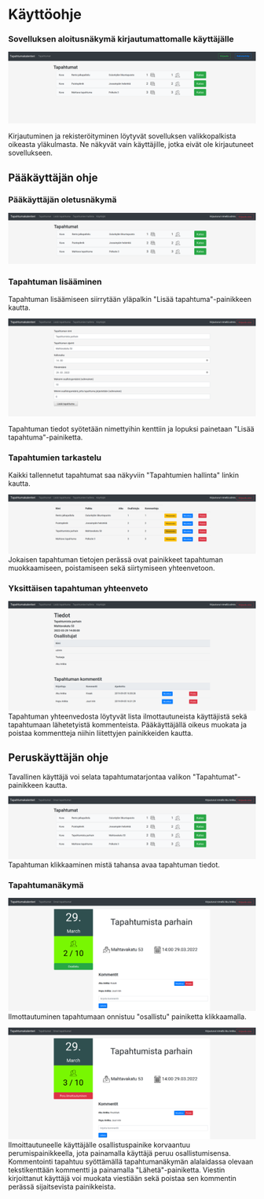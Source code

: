 # Käyttöohje

### Sovelluksen aloitusnäkymä kirjautumattomalle käyttäjälle
![Sovelluksen aloitussivu](https://github.com/hoffrenm/tapahtumakalenteri/blob/master/dokumentaatio/1-1.png)

Kirjautuminen ja rekisteröityminen löytyvät sovelluksen valikkopalkista oikeasta yläkulmasta. Ne näkyvät vain käyttäjille, 
jotka eivät ole kirjautuneet sovellukseen.

## Pääkäyttäjän ohje

### Pääkäyttäjän oletusnäkymä
![Pääkäyttäjän näkymä](https://github.com/hoffrenm/tapahtumakalenteri/blob/master/dokumentaatio/1-2.png)

### Tapahtuman lisääminen
Tapahtuman lisäämiseen siirrytään yläpalkin "Lisää tapahtuma"-painikkeen kautta.

![Tapahtuman lisääminen](https://github.com/hoffrenm/tapahtumakalenteri/blob/master/dokumentaatio/1-4.png)

Tapahtuman tiedot syötetään nimettyihin kenttiin ja lopuksi painetaan "Lisää tapahtuma"-painiketta.

### Tapahtumien tarkastelu
Kaikki tallennetut tapahtumat saa näkyviin "Tapahtumien hallinta" linkin kautta.

![Tapahtumien koonti](https://github.com/hoffrenm/tapahtumakalenteri/blob/master/dokumentaatio/1-3.png)
Jokaisen tapahtuman tietojen perässä ovat painikkeet tapahtuman muokkaamiseen, poistamiseen sekä siirtymiseen yhteenvetoon.

### Yksittäisen tapahtuman yhteenveto
![Tapahtuman yhteenveto](https://github.com/hoffrenm/tapahtumakalenteri/blob/master/dokumentaatio/1-5.png)
Tapahtuman yhteenvedosta löytyvät lista ilmottautuneista käyttäjistä sekä tapahtumaan lähetetyistä kommenteista. Pääkäyttäjällä 
oikeus muokata ja poistaa kommentteja niihin liitettyjen painikkeiden kautta.

## Peruskäyttäjän ohje
Tavallinen käyttäjä voi selata tapahtumatarjontaa valikon "Tapahtumat"-painikkeen kautta.

![Tapahtumalista](https://github.com/hoffrenm/tapahtumakalenteri/blob/master/dokumentaatio/2-3.png)
Tapahtuman klikkaaminen mistä tahansa avaa tapahtuman tiedot.

### Tapahtumanäkymä
![Tapahtumanäkymä](https://github.com/hoffrenm/tapahtumakalenteri/blob/master/dokumentaatio/2-1.png)
Ilmottautuminen tapahtumaan onnistuu "osallistu" painiketta klikkaamalla.

![Tapahtumanäkymä2](https://github.com/hoffrenm/tapahtumakalenteri/blob/master/dokumentaatio/2-2.png)
Ilmoittautuneelle käyttäjälle osallistuspainike korvaantuu perumispainikkeella, jota painamalla käyttäjä peruu osallistumisensa. 
Kommentointi tapahtuu syöttämällä tapahtumanäkymän alalaidassa olevaan tekstikenttään kommentti ja painamalla "Lähetä"-painiketta. 
Viestin kirjoittanut käyttäjä voi muokata viestiään sekä poistaa sen kommentin perässä sijaitsevista painikkeista.
